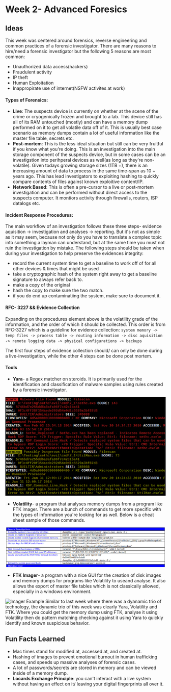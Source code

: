 # Week 2- Advanced Foresics

## Ideas

This week was centered around forensics, reverse engineering and common practices of a forensic investigator.
There are many reasons to hire/need a forensic investigator but the following 5 reasons are most common:
- Unauthorized data access(hackers)
- Fraudulent activity
- IP theft
- Human Exploitation
- Inappropirate use of internet(NSFW activites at work)

#### Types of Forensics:
- **Live**: The suspects device is currently on whether at the scene of the crime or cryogenically frozen and brought to a lab. This device still has all of its RAM untouched (mostly) and can have a memory dump performed on it to get all volatile data off of it. This is usually best case scenario as memory dumps contain a lot of useful information like the master file table, secrets etc. 
- **Post-mortem**: This is the less ideal situation but still can be very fruitful if you know what you're doing. This is an investigation into the main storage component of the suspects device, but in some cases can be an investigstion into perihperal devices as well(as long as they're non-volatile). Given todays growing storage sizes (1TB +), there is an increasing amount of data to process in the same time-span as 10 + years ago. This has lead investigators to exploiting hashing to quickly compare contents of files against known exploitive content/IP. 
- **Network Based**: This is often a pre-cursor to a live or post-mortem investigation and can be performed without direct access to the suspects computer. It montiors activity through firewalls, routers, ISP datalogs etc.

#### Incident Response Procedures:
The main workflow of an investigation follows these three steps- evidence aquisition -> investigation and analyses -> reporting. But it's not as simple as it may seem, because not only do you have to translate a complex topic into something a layman can understand, but at the same time you must not ruin the investigation by mistake. 
The following steps should be taken when during your investigation to help preserve the evidences integrity:
- record the current system time to get a baseline to work off of for all other devices & times that might be used
- take a cryptographic hash of the system right away to get a baseline signature to always refer back to.
- make a copy of the original
- hash the copy to make sure the two match.
- if you do end up contaminatiing the system, make sure to document it.

#### RFC- 3227 && Evidence Collection
Expanding on the procedures element above is the volatility grade of the information, and the order of which it should be collected. This order is from RFC-3227 which is a guideline for evidence collection:
`system memory -> temp files -> process table -> routing information -> disc aquisition -> remote logging data -> physical configurations -> backups`

The first four steps of evidence collection should/ can only be done during a live-investigation, while the other 4 steps can be done post mortem. 

#### Tools
- **Yara**- a Regex matcher on steroids. It is primarily used for the identification and classification of malware samples using rules created by a forensic investigator.

![Yara Ouput](images/yarasig.png)
- **Volatility**- a program that analyses memory dumps from a program like FTK imager. There are a bunch of commands to get more specific with the types of information you're looking for as well. Below is a cheat sheet sample of those commands.

![cheat sheet](images/volcheatsheet.PNG)
- **FTK Imager**- a program with a nice GUI for the creation of disk images and memory dumps for programs like Volatility to useand analyse. It also allows the export of master file tables which is not classically allowed, especially in a windows environment.

![Imager Example](images/ftkimager.png)
Similar to last week where there was a dyanamic trio of technology, the dynamic trio of this week was clearly Yara, Volatility and FTK. Where you could get the memory dump using FTK, analyse it using Volatility then do pattern matching checking against it using Yara to quickly identify and known suspicious behavior. 

## Fun Facts Learned
- Mac times stand for modified at, accessed at, and created at.
- Hashing of images to prevent emotional burnout in human trafficking cases, and speeds up massive analyses of forensic cases. 
- A lot of passwords/secrets are stored in memory and can be viewed inside of a memory dump.
- **Locards Exchange Principle**: you can't interact with a live system without having an effect on it/ leaving your digital fingerprints all over it.
